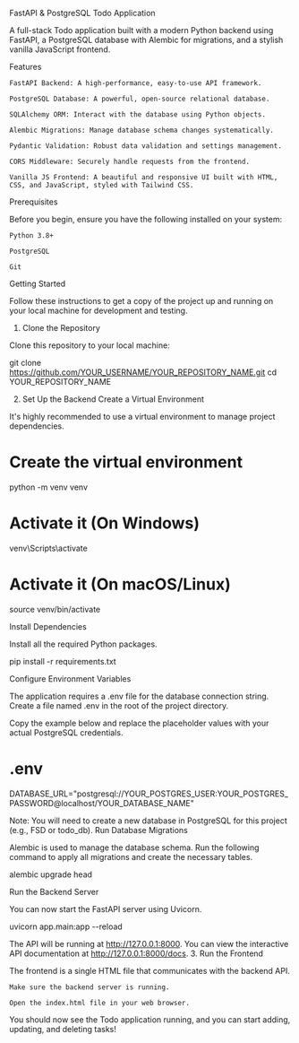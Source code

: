 FastAPI & PostgreSQL Todo Application

A full-stack Todo application built with a modern Python backend using FastAPI, a PostgreSQL database with Alembic for migrations, and a stylish vanilla JavaScript frontend.

Features

    FastAPI Backend: A high-performance, easy-to-use API framework.

    PostgreSQL Database: A powerful, open-source relational database.

    SQLAlchemy ORM: Interact with the database using Python objects.

    Alembic Migrations: Manage database schema changes systematically.

    Pydantic Validation: Robust data validation and settings management.

    CORS Middleware: Securely handle requests from the frontend.

    Vanilla JS Frontend: A beautiful and responsive UI built with HTML, CSS, and JavaScript, styled with Tailwind CSS.

Prerequisites

Before you begin, ensure you have the following installed on your system:

    Python 3.8+

    PostgreSQL

    Git

Getting Started

Follow these instructions to get a copy of the project up and running on your local machine for development and testing.
1. Clone the Repository

Clone this repository to your local machine:

git clone https://github.com/YOUR_USERNAME/YOUR_REPOSITORY_NAME.git
cd YOUR_REPOSITORY_NAME

2. Set Up the Backend
Create a Virtual Environment

It's highly recommended to use a virtual environment to manage project dependencies.

# Create the virtual environment
python -m venv venv

# Activate it (On Windows)
venv\Scripts\activate

# Activate it (On macOS/Linux)
source venv/bin/activate

Install Dependencies

Install all the required Python packages.

pip install -r requirements.txt

Configure Environment Variables

The application requires a .env file for the database connection string. Create a file named .env in the root of the project directory.

Copy the example below and replace the placeholder values with your actual PostgreSQL credentials.

# .env
DATABASE_URL="postgresql://YOUR_POSTGRES_USER:YOUR_POSTGRES_PASSWORD@localhost/YOUR_DATABASE_NAME"

Note: You will need to create a new database in PostgreSQL for this project (e.g., FSD or todo_db).
Run Database Migrations

Alembic is used to manage the database schema. Run the following command to apply all migrations and create the necessary tables.

alembic upgrade head

Run the Backend Server

You can now start the FastAPI server using Uvicorn.

uvicorn app.main:app --reload

The API will be running at http://127.0.0.1:8000. You can view the interactive API documentation at http://127.0.0.1:8000/docs.
3. Run the Frontend

The frontend is a single HTML file that communicates with the backend API.

    Make sure the backend server is running.

    Open the index.html file in your web browser.

You should now see the Todo application running, and you can start adding, updating, and deleting tasks!